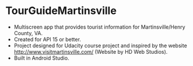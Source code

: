 # TourGuideMartinsville

* Multiscreen app that provides tourist information for Martinsville/Henry County, VA.
* Created for API 15 or better.
* Project designed for Udacity course project and inspired by the website http://www.visitmartinsville.com/ (Website by HD Web Studios).
* Built in Android Studio.
